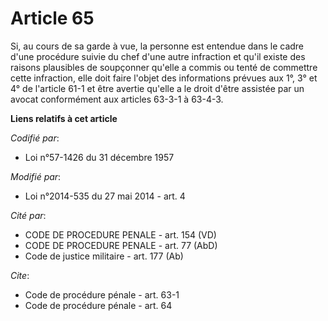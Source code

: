 # Article 65

Si, au cours de sa garde à vue, la personne est entendue dans le cadre d'une procédure suivie du chef d'une autre infraction
et qu'il existe des raisons plausibles de soupçonner qu'elle a commis ou tenté de commettre cette infraction, elle doit faire
l'objet des informations prévues aux 1°, 3° et 4° de l'article 61-1 et être avertie qu'elle a le droit d'être assistée par un
avocat conformément aux articles 63-3-1 à 63-4-3.

**Liens relatifs à cet article**

_Codifié par_:

  - Loi n°57-1426 du 31 décembre 1957

_Modifié par_:

  - Loi n°2014-535 du 27 mai 2014 - art. 4

_Cité par_:

  - CODE DE PROCEDURE PENALE - art. 154 (VD)
  - CODE DE PROCEDURE PENALE - art. 77 (AbD)
  - Code de justice militaire - art. 177 (Ab)

_Cite_:

  - Code de procédure pénale - art. 63-1
  - Code de procédure pénale - art. 64
